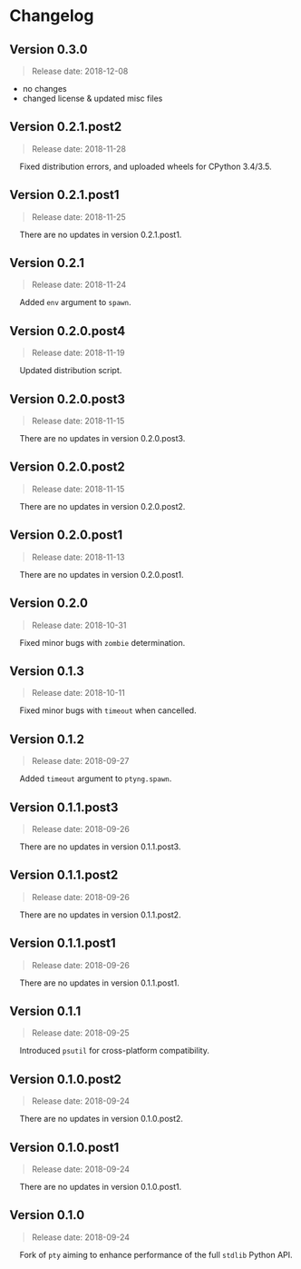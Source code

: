 # Changelog

## Version 0.3.0

 > Release date: 2018-12-08

- no changes
- changed license & updated misc files

## Version 0.2.1.post2

 > Release date: 2018-11-28

&emsp; Fixed distribution errors, and uploaded wheels for CPython 3.4/3.5.

## Version 0.2.1.post1

 > Release date: 2018-11-25

&emsp; There are no updates in version 0.2.1.post1.

## Version 0.2.1

 > Release date: 2018-11-24

&emsp; Added `env` argument to `spawn`.

## Version 0.2.0.post4

 > Release date: 2018-11-19

&emsp; Updated distribution script.

## Version 0.2.0.post3

 > Release date: 2018-11-15

&emsp; There are no updates in version 0.2.0.post3.

## Version 0.2.0.post2

 > Release date: 2018-11-15

&emsp; There are no updates in version 0.2.0.post2.

## Version 0.2.0.post1

 > Release date: 2018-11-13

&emsp; There are no updates in version 0.2.0.post1.

## Version 0.2.0

 > Release date: 2018-10-31

&emsp; Fixed minor bugs with `zombie` determination.

## Version 0.1.3

 > Release date: 2018-10-11

&emsp; Fixed minor bugs with `timeout` when cancelled.

## Version 0.1.2

 > Release date: 2018-09-27

&emsp; Added `timeout` argument to `ptyng.spawn`.

## Version 0.1.1.post3

 > Release date: 2018-09-26

&emsp; There are no updates in version 0.1.1.post3.

## Version 0.1.1.post2

 > Release date: 2018-09-26

&emsp; There are no updates in version 0.1.1.post2.

## Version 0.1.1.post1

 > Release date: 2018-09-26

&emsp; There are no updates in version 0.1.1.post1.

## Version 0.1.1

 > Release date: 2018-09-25

&emsp; Introduced `psutil` for cross-platform compatibility.

## Version 0.1.0.post2

 > Release date: 2018-09-24

&emsp; There are no updates in version 0.1.0.post2.

## Version 0.1.0.post1

 > Release date: 2018-09-24

&emsp; There are no updates in version 0.1.0.post1.

## Version 0.1.0

 > Release date: 2018-09-24

&emsp; Fork of `pty` aiming to enhance performance of the full `stdlib` Python API.
